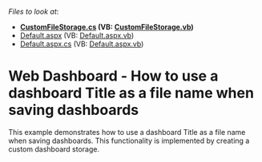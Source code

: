 <!-- default file list -->
*Files to look at*:

* **[CustomFileStorage.cs](./CS/WebApplication18/CustomFileStorage.cs) (VB: [CustomFileStorage.vb](./VB/WebApplication18/CustomFileStorage.vb))**
* [Default.aspx](./CS/WebApplication18/Default.aspx) (VB: [Default.aspx.vb](./VB/WebApplication18/Default.aspx.vb))
* [Default.aspx.cs](./CS/WebApplication18/Default.aspx.cs) (VB: [Default.aspx.vb](./VB/WebApplication18/Default.aspx.vb))
<!-- default file list end -->
# Web Dashboard - How to use a dashboard Title as a file name when saving dashboards


<p>This example demonstrates how to use a dashboard Title as a file name when saving dashboards. This functionality is implemented by creating a custom dashboard storage.</p>

<br/>


